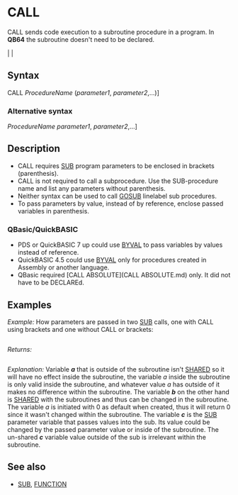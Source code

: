 # CALL

CALL sends code execution to a subroutine procedure in a program. In **QB64** the subroutine doesn't need to be declared.

  

|  |

## Syntax

CALL *ProcedureName* (*parameter1*, *parameter2*,...)]
### Alternative syntax

*ProcedureName* *parameter1*, *parameter2*,...]
  

## Description

* CALL requires [SUB](SUB.md) program parameters to be enclosed in brackets (parenthesis).
* CALL is not required to call a subprocedure. Use the SUB-procedure name and list any parameters without parenthesis.
* Neither syntax can be used to call [GOSUB](GOSUB.md) linelabel sub procedures.
* To pass parameters by value, instead of by reference, enclose passed variables in parenthesis.

### QBasic/QuickBASIC

* PDS or QuickBASIC 7 up could use [BYVAL](BYVAL.md) to pass variables by values instead of reference.
* QuickBASIC 4.5 could use [BYVAL](BYVAL.md) only for procedures created in Assembly or another language.
* QBasic required [CALL ABSOLUTE](CALL ABSOLUTE.md) only. It did not have to be DECLAREd.

  

## Examples

*Example:* How parameters are passed in two [SUB](SUB.md) calls, one with CALL using brackets and one without CALL or brackets:

``` [DIM](DIM.md) a [AS](AS.md) [INTEGER](INTEGER.md) 'value not shared with SUB [DIM](DIM.md) [SHARED](SHARED.md) b [AS](AS.md) [INTEGER](INTEGER.md) 'value shared with any SUB a = 1 b = 2 c = 3  CALL helloworld (a) 'a passed to c parameter with CALL helloworld a        'a passed to c parameter w/o CALL  [END](END.md)  [SUB](SUB.md) helloworld (c) 'SUB parameter variables are always inside of brackets in SUB code [PRINT](PRINT.md) "Hello World!" [PRINT](PRINT.md) a,  b, c a = a + 1 'a is a SUB value of 0 when printed which may increase inside SUB only b = b + 1 'b is a shared value which can increase anywhere c = c + 1 'c is a SUB parameter value from a in calls which may increase inside SUB only [END SUB](END SUB.md)  
```

*Returns:*

``` Hello World!  0            2            1 Hello World!  0            3            1  
```

*Explanation:* Variable ***a*** that is outside of the subroutine isn't [SHARED](SHARED.md) so it will have no effect inside the subroutine, the variable *a* inside the subroutine is only valid inside the subroutine, and whatever value *a* has outside of it makes no difference within the subroutine.
The variable ***b*** on the other hand is [SHARED](SHARED.md) with the subroutines and thus can be changed in the subroutine. The variable *a* is initiated with 0 as default when created, thus it will return 0 since it wasn't changed within the subroutine.
The variable ***c*** is the [SUB](SUB.md) parameter variable that passes values into the sub. Its value could be changed by the passed parameter value or inside of the subroutine. The un-shared ***c*** variable value outside of the sub is irrelevant within the subroutine.
  

## See also

* [SUB](SUB.md), [FUNCTION](FUNCTION.md)

  
